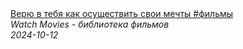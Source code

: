 <!--2024-10-12 19:26:56-->
<div class="yb">
  <a class="nodecor" href="/index.html?filmy/verju_v_tebya_kak_osushchestvit_svoi_mechty_filmy">
    <img class="preview" data-videoid="FRpNYVvUQEo" src="https://i3.ytimg.com/vi/FRpNYVvUQEo/hqdefault.jpg" align="middle" alt="">
  </a>
  <div class="inlbl text">
    <a class="nodecor" href="/index.html?filmy/verju_v_tebya_kak_osushchestvit_svoi_mechty_filmy">Верю в тебя  как осуществить свои мечты #фильмы</a><br>
    <i class="smaller2">Watch Movies - библиотека фильмов</i><br>
    <i class="smaller3">2024-10-12</i>
  </div>
</div>
